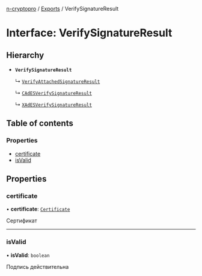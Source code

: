 [n-cryptopro](../README.md) / [Exports](../modules.md) / VerifySignatureResult

# Interface: VerifySignatureResult

## Hierarchy

- **`VerifySignatureResult`**

  ↳ [`VerifyAttachedSignatureResult`](VerifyAttachedSignatureResult.md)

  ↳ [`CAdESVerifySignatureResult`](CAdES.CAdESVerifySignatureResult.md)

  ↳ [`XAdESVerifySignatureResult`](XAdES.XAdESVerifySignatureResult.md)

## Table of contents

### Properties

- [certificate](VerifySignatureResult.md#certificate)
- [isValid](VerifySignatureResult.md#isvalid)

## Properties

### certificate

• **certificate**: [`Certificate`](Certificate.md)

Сертификат

___

### isValid

• **isValid**: `boolean`

Подпись действительна
